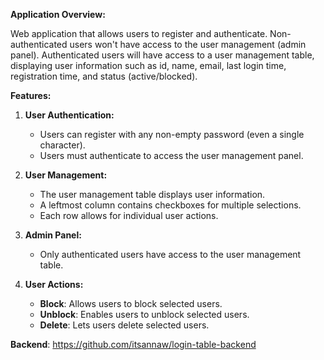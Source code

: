 **Application Overview:**

Web application that allows users to register and authenticate. Non-authenticated users won't have access to the user management (admin panel). Authenticated users will have access to a user management table, displaying user information such as id, name, email, last login time, registration time, and status (active/blocked). 

**Features:**

1. **User Authentication:**
   - Users can register with any non-empty password (even a single character).
   - Users must authenticate to access the user management panel.

2. **User Management:**
   - The user management table displays user information.
   - A leftmost column contains checkboxes for multiple selections.
   - Each row allows for individual user actions.

3. **Admin Panel:**
   - Only authenticated users have access to the user management table.

4. **User Actions:**
   - **Block**:  Allows users to block selected users.
   - **Unblock**: Enables users to unblock selected users.
   - **Delete**:  Lets users delete selected users.

**Backend**: https://github.com/itsannaw/login-table-backend
